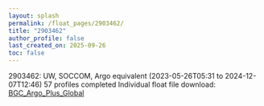 ```yaml
---
layout: splash
permalink: /float_pages/2903462/
title: "2903462"
author_profile: false
last_created_on: 2025-09-26
toc: false
---
```

 
2903462: UW, SOCCOM, Argo equivalent (2023-05-26T05:31 to 2024-12-07T12:46)
57 profiles completed
Individual float file download: [BGC_Argo_Plus_Global](https://ftp.soest.hawaii.edu/bgc_argo_plus/Individual_Floats/outliers_removed/2903462_Sprof_processed.nc)
